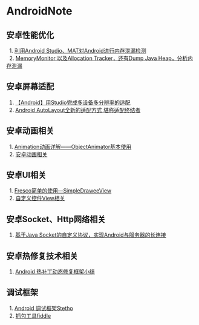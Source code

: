 # AndroidNote

## 安卓性能优化
   1. [利用Android Studio、MAT对Android进行内存泄漏检测](https://github.com/taoweiji/DemoAndroidMemoryLeak)<br>
   2. [MemoryMonitor 以及Allocation Tracker，还有Dump Java Heap，分析内存泄漏](http://www.jianshu.com/p/fa88a33cae19)<br>
   
## 安卓屏幕适配
   1. [【Android】用Studio完成多设备多分辨率的适配](http://blog.csdn.net/u011156012/article/details/50113467)<br>
   2. [Android AutoLayout全新的适配方式 堪称适配终结者](http://blog.csdn.net/lmj623565791/article/details/49990941/)<br>
   
## 安卓动画相关
   1. [Animation动画详解——ObjectAnimator基本使用](http://blog.csdn.net/xuepeng0728119/article/details/50607534)<br>
   2. [安卓动画相关](https://www.zhihu.com/question/27718787)<br>
   
## 安卓UI相关
   1. [Fresco简单的使用—SimpleDraweeView](http://blog.csdn.net/u011164565/article/details/51330778)<br>
   2. [自定义控件View相关](http://blog.csdn.net/duyiqun/article/details/70184803)<br>
   
   
## 安卓Socket、Http网络相关
   1. [基于Java Socket的自定义协议，实现Android与服务器的长连接](http://blog.csdn.net/u010818425/article/details/53448817)<br>
   
## 安卓热修复技术相关
   1. [Android 热补丁动态修复框架小结](http://blog.csdn.net/lmj623565791/article/details/49883661)<br>
   
## 调试框架
   1. [Android 调试框架Stetho](https://www.figotan.org/2016/04/18/using-stetho-to-diagnose-data-on-android)<br>
   2. [抓包工具fiddle](http://www.cnblogs.com/yyhh/p/5140852.html)<br>

